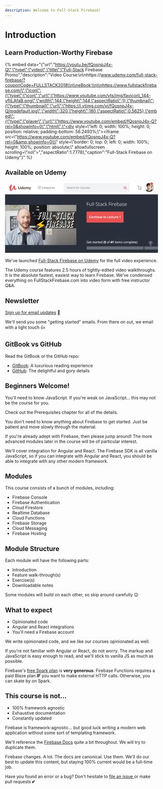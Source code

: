```yaml
---
description: Welcome to Full-Stack Firebase!
---
```


# Introduction

## Learn Production-Worthy Firebase

{% embed data="{\"url\":\"https://youtu.be/fQosnpJ4x-Q\",\"type\":\"video\",\"title\":\"Full-Stack Firebase Promo\",\"description\":\"Video Course:\\n\\nhttps://www.udemy.com/full-stack-firebase/?couponCode=FULLSTACK2018\\n\\neBook:\\n\\nhttps://www.fullstackfirebase.com/\",\"icon\":{\"type\":\"icon\",\"url\":\"https://www.youtube.com/yts/img/favicon\_144-vfliLAfaB.png\",\"width\":144,\"height\":144,\"aspectRatio\":1},\"thumbnail\":{\"type\":\"thumbnail\",\"url\":\"https://i.ytimg.com/vi/fQosnpJ4x-Q/mqdefault.jpg\",\"width\":320,\"height\":180,\"aspectRatio\":0.5625},\"embed\":{\"type\":\"player\",\"url\":\"https://www.youtube.com/embed/fQosnpJ4x-Q?rel=0&showinfo=0\",\"html\":\"<div style=\\\"left: 0; width: 100%; height: 0; position: relative; padding-bottom: 56.2493%;\\\"><iframe src=\\\"https://www.youtube.com/embed/fQosnpJ4x-Q?rel=0&amp;showinfo=0\\\" style=\\\"border: 0; top: 0; left: 0; width: 100%; height: 100%; position: absolute;\\\" allowfullscreen scrolling=\\\"no\\\"></iframe></div>\",\"aspectRatio\":1.7778},\"caption\":\"Full-Stack Firebase on Udemy\"}" %}

## Available on Udemy

![Click the link below to learn more &#x1F447;](.gitbook/assets/howtofirebase-2f640-2fudemy-hero-1.png)

We've launched [Full-Stack Firebase on Udemy](https://www.udemy.com/full-stack-firebase/?couponCode=FSFDOTCOM) for the full video experience.

The Udemy course features 2.5 hours of tightly-edited video walkthroughs. It is the absolute fastest, easiest way to learn Firebase. We've condensed everything on FullStackFirebase.com into video form with free instructor Q&A.

## Newsletter

[Sign up for email updates](http://eepurl.com/ceGkov) 💌

We'll send you some "getting started" emails. From there on out, we email with a light touch 👍

## GitBook vs GitHub

Read the GitBook or the GitHub repo:

* [GitBook](https://www.fullstackfirebase.com/): A luxurious reading experience
* [GitHub](https://github.com/how-to-firebase/full-stack-firebase): The delightful and gory details

## Beginners Welcome!

You'll need to know JavaScript. If you're weak on JavaScript... this may not be the course for you.

Check out the Prerequisites chapter for all of the details.

You don't need to know anything about Firebase to get started. Just be patient and move slowly through the material.

If you're already adept with Firebase, then please jump around! The more advanced modules later in the course will be of particular interest.

We'll cover integration for Angular and React. The Firebase SDK is all vanilla JavaScript, so if you can integrate with Angular and React, you should be able to integrate with any other modern framework.

## Modules

This course consists of a bunch of modules, including:

* Firebase Console
* Firebase Authentication
* Cloud Firestore
* Realtime Database
* Cloud Functions
* Firebase Storage
* Cloud Messaging
* Firebase Hosting

## Module Structure

Each module will have the following parts:

* Introduction
* Feature walk-through\(s\)
* Exercise\(s\)
* Downloadable notes

Some modules will build on each other, so skip around carefully 😉

## What to expect

* Opinionated code
* Angular and React integrations
* You'll need a Firebase account

We write opinionated code, and we like our courses opinionated as well.

If you're not familiar with Angular or React, do not worry. The markup and JavaScript is easy enough to read, and we'll stick to vanilla JS as much as possible.

Firebase's [free Spark plan](https://firebase.google.com/pricing/) is **very generous**. Firebase Functions requires a paid Blaze plan _**IF**_ you want to make external HTTP calls. Otherwise, you can skate by on Spark.

## This course is not...

* 100% framework agnostic
* Exhaustive documentation
* Constantly updated

Firebase is framework-agnostic... but good luck writing a modern web application without some sort of templating framework.

We'll reference the [Firebase Docs](https://firebase.google.com/docs/) quite a bit throughout. We will try to duplicate them.

Firebase changes. A lot. The docs are canonical. Use them. We'll do our best to update this content, but staying 100% current would be a full-time job.

Have you found an error or a bug? Don't hesitate to [file an issue ](https://github.com/how-to-firebase/full-stack-firebase/issues) or make pull requests 💕

